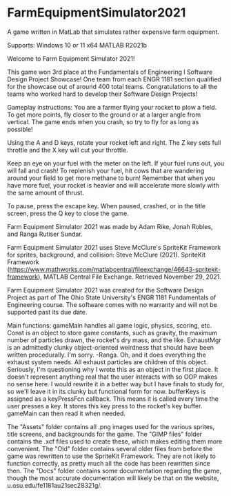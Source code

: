 # FarmEquipmentSimulator2021
A game written in MatLab that simulates rather expensive farm equipment.

Supports:
Windows 10 or 11 x64
MATLAB R2021b

Welcome to Farm Equipment Simulator 2021!

This game won 3rd place at the Fundamentals of Engineering I Software Design Project Showcase!
One team from each ENGR 1181 section qualified for the showcase out of around 400 total teams.
Congratulations to all the teams who worked hard to develop their Software Design Projects!

Gameplay instructions:
You are a farmer flying your rocket to plow a field. To get more points, fly closer to the ground or at a larger angle from vertical.
The game ends when you crash, so try to fly for as long as possible!

Using the A and D keys, rotate your rocket left and right.
The Z key sets full throttle and the X key will cut your throttle.

Keep an eye on your fuel with the meter on the left. If your fuel runs out, you will fall and crash!
To replenish your fuel, hit cows that are wandering around your field to get more methane to burn!
Remember that when you have more fuel, your rocket is heavier and will accelerate more slowly with the same amount of thrust.

To pause, press the escape key. When paused, crashed, or in the title screen, press the Q key to close the game.

Farm Equipment Simulator 2021 was made by Adam Rike, Jonah Robles, and Ranga Rutiser Sundar.

Farm Equipment Simulator 2021 uses Steve McClure's SpriteKit Framework for sprites, background, and collision:
Steve McClure (2021). SpriteKit Framework (https://www.mathworks.com/matlabcentral/fileexchange/46643-spritekit-framework), MATLAB Central File Exchange. Retrieved November 29, 2021.

Farm Equipment Simulator 2021 was created for the Software Design Project as part of The Ohio State University's ENGR 1181 Fundamentals of Engineering course. The software comes with no warranty and will not be supported past its due date.

Main functions:
gameMain handles all game logic, physics, scoring, etc.
Const is an object to store game constants, such as gravity, the maximum number of particles drawn, the rocket's dry mass, and the like.
ExhaustMgr is an admittedly clunky object-oriented weirdness that should have been written procedurally. I'm sorry. -Ranga. Oh, and it does everything the exhaust system needs. All exhaust particles are children of this object.
Seriously, I'm questioning why I wrote this as an object in the first place. It doesn't represent anything real that the user interacts with so OOP makes no sense here. 
I would rewrite it in a better way but I have finals to study for, so we'll leave it in its clunky but functional form for now.
bufferKeys is assigned as a keyPressFcn callback. This means it is called every time the user presses a key. It stores this key press to the rocket's key buffer. gameMain can then read it when needed.

The "Assets" folder contains all .png images used for the various sprites, title screens, and backgrounds for the game.
The "GIMP files" folder contains the .xcf files used to create these, which makes editing them more convenient.
The "Old" folder contains several older files from before the game was rewritten to use the SpriteKit Framework. They are not likely to function correctly, as pretty much all the code has been rewritten since then.
The "Docs" folder contains some documentation regarding the game, though the most accurate documentation will likely be that on the website, u.osu.edu/fe1181au21sec28321g/.

